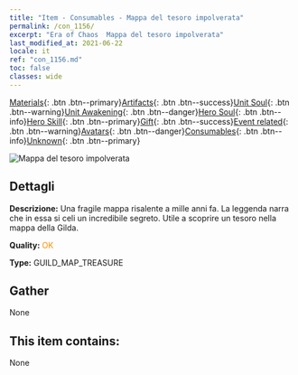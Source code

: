 ```yaml
---
title: "Item - Consumables - Mappa del tesoro impolverata"
permalink: /con_1156/
excerpt: "Era of Chaos  Mappa del tesoro impolverata"
last_modified_at: 2021-06-22
locale: it
ref: "con_1156.md"
toc: false
classes: wide
---
```

 [Materials](/ItemsIT/){: .btn .btn--primary}[Artifacts](/ItemsIT/Artifacts/){: .btn .btn--success}[Unit Soul](/ItemsIT/UnitSoul/){: .btn .btn--warning}[Unit Awakening](/ItemsIT/UnitAwakening/){: .btn .btn--danger}[Hero Soul](/ItemsIT/HeroSoul/){: .btn .btn--info}[Hero Skill](/ItemsIT/HeroSkill/){: .btn .btn--primary}[Gift](/ItemsIT/Gift/){: .btn .btn--success}[Event related](/ItemsIT/Events/){: .btn .btn--warning}[Avatars](/ItemsIT/Avatars/){: .btn .btn--danger}[Consumables](/ItemsIT/Consumables/){: .btn .btn--info}[Unknown](/ItemsIT/Unknown/){: .btn .btn--primary}

 ![Mappa del tesoro impolverata](/images/t/i_810102.png)

## Dettagli
 **Descrizione:** Una fragile mappa risalente a mille anni fa. La leggenda narra che in essa si celi un incredibile segreto. Utile a scoprire un tesoro nella mappa della Gilda.

 **Quality:** <span style="color: #FF8C00">OK</span>

 **Type:** GUILD_MAP_TREASURE

## Gather

  None

## This item contains:

  None

